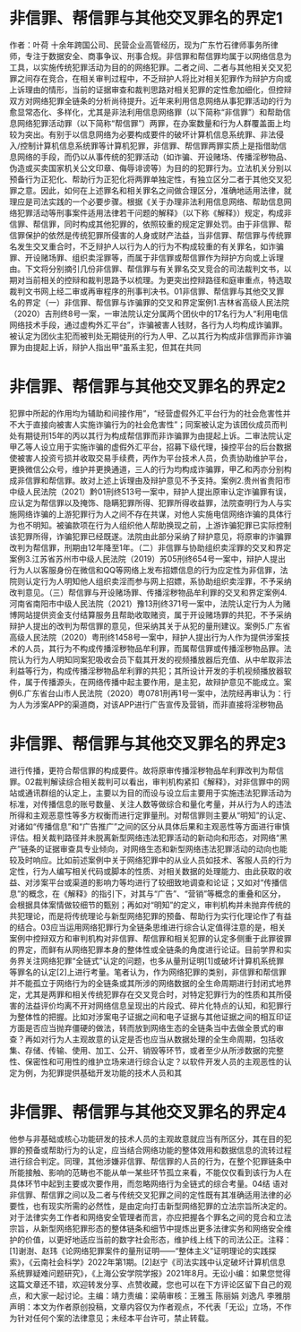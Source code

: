 # 非信罪、帮信罪与其他交叉罪名的界定1

作者：叶荷 十余年跨国公司、民营企业高管经历，现为广东竹石律师事务所律师，专注于数据安全、商事争议、刑事合规。非信罪和帮信罪均属于以网络信息为工具，以实施传统犯罪活动为目的的网络犯罪。二者之间、二者与其他相关交叉犯罪之间存在竞合，在相关审判过程中，不乏辩护人将比对相关犯罪作为辩护方向或上诉理由的情形，当前的证据审查和裁判思路对相关犯罪的定性愈加细化，但控辩双方对网络犯罪全链条的分析尚待提升。近年来利用信息网络从事犯罪活动的行为愈显常态化、多样化，尤其是非法利用信息网络罪（以下简称“非信罪”）和帮助信息网络犯罪活动罪（以下简称“帮信罪”）两罪，在办案数量和行为人群覆盖面上均较为突出。有别于以信息网络为必要构成要件的破坏计算机信息系统罪、非法侵入/控制计算机信息系统罪等计算机犯罪，非信罪、帮信罪两罪实质上是指借助信息网络的手段，而仍以从事传统的犯罪活动（如诈骗、开设赌场、传播淫秽物品、伪造或买卖国家机关公文印章、侮辱诽谤等）为目的的犯罪行为。立法机关分别以预备行为正犯化、帮助行为正犯化将两罪单独定性，有独立区分二者于其他交叉犯罪之意。因此，如何在上述罪名和相关罪名之间做合理区分，准确地适用法律，就理应是司法实践的一个必要步骤。根据《关于办理非法利用信息网络、帮助信息网络犯罪活动等刑事案件适用法律若干问题的解释》（以下称《解释》）规定，构成非信罪、帮信罪，同时构成其他犯罪的，依照较重的规定定罪处罚。由于非信罪、帮信罪保护的依然是传统犯罪所侵害的人身或财产法益，当非信罪、帮信罪与传统罪名发生交叉重合时，不乏辩护人以行为人的行为不构成较重的有关罪名，如诈骗罪、开设赌场罪、组织卖淫罪等，而属于非信罪或帮信罪作为辩护方向或上诉理由。下文将分别摘引几份非信罪、帮信罪与有关罪名交叉竞合的司法裁判文书，以期对当前相关的控辩和裁判思路予以梳理。为更突出控辩路径和庭审重点，特选取裁判文书网上经二审或再审程序的刑事判决书。01非信罪、帮信罪与其他交叉罪名的界定（一）非信罪、帮信罪与诈骗罪的交叉和界定案例1.吉林省高级人民法院（2020）吉刑终8号一案，一审法院认定分属两个团伙中的17名行为人“利用电信网络技术手段，通过虚构外汇平台”，诈骗被害人钱财，各行为人均构成诈骗罪。被认定为团伙主犯而被判处无期徒刑的行为人甲、乙以其行为构成非信罪而非诈骗罪为由提起上诉，辩护人指出甲“虽系主犯，但其在共同

# 非信罪、帮信罪与其他交叉罪名的界定2

犯罪中所起的作用均为辅助和间接作用”，“经营虚假外汇平台行为的社会危害性并不大于直接向被害人实施诈骗行为的社会危害性”；同案被认定为该团伙成员而判处有期徒刑15年的丙以其行为构成帮信罪而非诈骗罪为由提起上诉。二审法院认定甲乙等人设立用于实施诈骗的虚假外汇平台，招募下级代理，操控平台的后台数据使被害人投资亏损并收取交易手续费，丙作为平台技术人员，负责协助维护平台，更换微信公众号，维护并更换通道，三人的行为均构成诈骗罪，甲乙和丙亦分别构成非信罪和帮信罪。故对上述上诉理由及辩护意见不予支持。案例2.贵州省贵阳市中级人民法院（2021）黔01刑终513号一案中，辩护人提出原审认定诈骗罪有误，应认定为帮信罪以及掩饰、隐瞒犯罪所得、犯罪所得收益罪，法院查明行为人与实施网络诈骗的上游犯罪行为人之间不存在共谋，对他人实施电信网络诈骗的具体行为也不明知。被骗款项在行为人组织他人帮助换现之前，上游诈骗犯罪已实际控制该犯罪所得，诈骗犯罪已经既遂。法院由此部分采纳了辩护意见，将原审的诈骗罪改判为帮信罪，刑期由12年降至1年。（二）非信罪与协助组织卖淫罪的交叉和界定案例3.江苏省苏州市中级人民法院（2019）苏05刑终654号一案中，辩护人提出行为人以客服身份在微信和QQ等网络上发布招嫖信息的行为应定性为非信罪，法院则认定行为人明知他人组织卖淫而参与网上招嫖，系协助组织卖淫罪，不予采纳改判意见。（三）帮信罪与开设赌场罪、传播淫秽物品牟利罪的交叉和界定案例4.河南省南阳市中级人民法院（2021）豫13刑终371号一案中，法院认定行为人为赌博网站提供资金支付结算服务且帮助收取赌资，属于开设赌场罪的共犯，不予采纳辩护人提出的改判为帮信罪的意见，但采纳其关于从犯的量刑建议。案例5.广东省高级人民法院（2020）粤刑终1458号一案中，辩护人提出行为人作为提供涉案技术的人员，其行为不构成传播淫秽物品牟利罪，而属帮信罪或传播淫秽物品罪。法院认为行为人明知同案犯吸收会员下载其开发的视频播放器后充值、从中牟取非法利益等行为，构成传播淫秽物品牟利罪的共犯；其所设计开发的手机视频播放器软件，属于传播源头，在网络传播中起主要作用，是主犯，故辩护意见不能成立。案例6.广东省台山市人民法院（2020）粤0781刑再1号一案中，法院经再审认为：行为人为涉案APP的渠道商，对该APP进行广告宣传及营销，而非直接将淫秽物品

# 非信罪、帮信罪与其他交叉罪名的界定3

进行传播，更符合帮信罪的构成要件。故将原审传播淫秽物品牟利罪改判为帮信罪。02裁判解读综合相关裁判可以看出，审判机构紧扣《解释》，对非信罪中的网站或通讯群组的认定上，主要以为目的而设与设立后主要用于实施违法犯罪活动为标准，对传播信息的账号数量、关注人数等做综合和量化考量，并从行为人的违法所得和主观恶意性等多方权衡而进行定罪量刑。对帮信罪则主要从“明知”的认定、对诸如“传播信息”和“广告推广”之间的区分从具体后果和主观恶性等方面进行审慎评估。相关裁判路径并未脱离新型网络违法犯罪活动的新动向和形态，对网络“黑产”链条的证据审查具专业倾向，对网络生态和新型网络违法犯罪活动的动向也能较及时响应。比如前述案例中关于网络犯罪中的从业人员如技术、客服人员的行为定性，行为人编写相关代码或脚本的性质、对相关数据的处理能力、由此获取的收益、对涉案平台或渠道的影响力等均进行了较细致地调查和论证；又如对“传播信息”的概念，在《解释》的指引下，对其与“广告”、“营销”等概念的重叠和区分，会根据具体案情做较细节的甄别；再如对“明知”的定义，审判机构并未抛弃传统的共犯理论，而是将传统理论与新型网络犯罪的预备、帮助行为实行化理论作了有益的结合。03应当运用网络犯罪行为全链条思维进行综合认定值得注意的是，相关案例中控辩双方和审判机构对非信罪、帮信罪和相关犯罪的认定多侧重于此罪彼罪的界定，而鲜有从网络犯罪本身的整体性或全链条的角度进行论证。目前学界和实务界关注网络犯罪“全链式”认定的问题，也多从量刑证明[1]或破坏计算机系统罪等罪名的认定[2]上进行考量。笔者认为，作为网络犯罪的类别，非信罪和帮信罪并不能孤立于网络行为的全链条或其所涉的网络数据的全生命周期进行封闭式地界定，尤其是两罪和相关传统犯罪存在交叉竞合时，对特定犯罪行为的性质和其所侵害的法益评价均离不开对网络信息呈现出的片段式、碎片化特点的认知，和犯罪行为整体性的把握。比如对涉案电子证据之间和电子证据与其他证据之间的相互印证方面是否应当抛弃僵硬的做法，转而放到网络生态的全链条当中去做全景式的审查？再如对行为人主观故意的认定是否也应当从数据处理的全生命周期，包括收集、存储、传输、使用、加工、公开、销毁等环节，或者至少从所涉数据的完整性、保密性和可用性的维护立场来进行综合认定？以软件开发人员的主观恶性的认定为例，为犯罪提供基础开发功能的技术人员和其

# 非信罪、帮信罪与其他交叉罪名的界定4

他参与非基础或核心功能研发的技术人员的主观故意就应当有所区分，其在目的犯罪的预备或帮助行为的认定，应当结合网络功能的整体效用和数据信息的流转过程进行综合判定。同理，其他涉嫌非信罪、帮信罪的人员的行为，在整个犯罪链条中所能接触、影响的范畴也不能从单一某些环节孤立来看，不能仅仅看到该行为人在具体环节中起到主要或次要作用，而忽略网络行为全链式的综合考量。04结 语对非信罪、帮信罪之间以及二者与传统交叉犯罪之间的定性既有其准确适用法律的必要性，也有现实所需的必然性，是由定向打击新型网络犯罪的立法宗旨所决定的。对于法律实务工作者和网络安全管理者而言，亦应把握各个罪名之间的竞合和立法宗旨，从新型网络犯罪形态的整体链条和细节中提炼出更多法律实务和网络安全维护的价值，以更好地适应当前的数字社会形态，维护线上线下的司法公正。注释：[1]谢澍、赵玮《论网络犯罪案件的量刑证明——“整体主义”证明理论的实践探索》，《云南社会科学》2022年第1期。[2]赵宁《司法实践中认定破坏计算机信息系统罪疑难问题研究》，《上海公安学院学报》2021年8月。无讼小编：如果您觉得这篇文章还不错，欢迎转发分享、点赞收藏，您也可以在下方评论区留下自己的观点，和大家一起讨论。主编：靖力责编：梁萌审核：王雅玉 陈丽娟 刘逸凡 李雅朋声明：本文为作者原创投稿，文章内容仅为作者观点，不代表「无讼」立场，不作为针对任何个案的法律意见；未经本平台许可，禁止转载。


